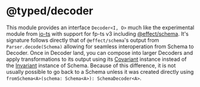 # @typed/decoder

This module provides an interface `Decoder<I, O>` much like the experimental module from [io-ts](https://github.com/gcanti/io-ts)
with support for fp-ts v3 including [@effect/schema](https://github.com/fp-ts/schema). It's signature follows directly that of
`@effect/schema`'s output from `Parser.decode(Schema)` allowing for seamless interoperation from Schema to Decoder. Once
in Decoder land, you can compose into larger Decoders and apply transformations to its output using its
[Covariant](https://fp-ts.github.io/core/modules/typeclass/Covariant.ts.html) instance instead of the
[Invariant](https://fp-ts.github.io/core/modules/typeclass/Invariant.ts.html) instance of Schema. Because of this
difference, it is not usually possible to go back to a Schema unless it was created directly using `fromSchema<A>(schema: Schema<A>): SchemaDecoder<A>`.
